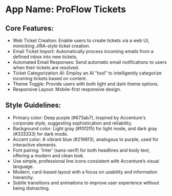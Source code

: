 # **App Name**: ProFlow Tickets

## Core Features:

- Web Ticket Creation: Enable users to create tickets via a web UI, mimicking JIRA-style ticket creation.
- Email Ticket Import: Automatically process incoming emails from a defined inbox into new tickets.
- Automated Email Responses: Send automatic email notifications to users when their tickets are resolved.
- Ticket Categorization AI: Employ an AI "tool" to intelligently categorize incoming tickets based on content.
- Theme Toggle: Provide users with both light and dark theme options.
- Responsive Layout: Mobile-first responsive design.

## Style Guidelines:

- Primary color: Deep purple (#673ab7), inspired by Accenture's corporate style, suggesting sophistication and reliability.
- Background color: Light gray (#f0f2f5) for light mode, and dark gray (#333333) for dark mode.
- Accent color: A vibrant blue (#2196f3), analogous to purple, used for interactive elements.
- Font pairing: 'Inter' (sans-serif) for both headlines and body text, offering a modern and clean look.
- Use simple, professional line icons consistent with Accenture’s visual language.
- Modern, card-based layout with a focus on usability and information hierarchy.
- Subtle transitions and animations to improve user experience without being distracting.